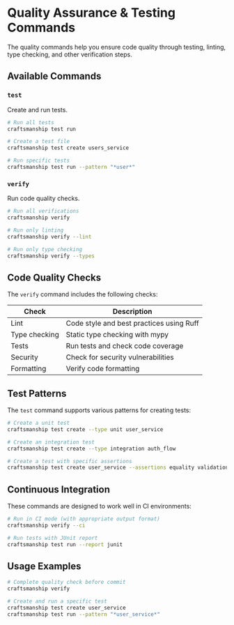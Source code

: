 # Quality Assurance & Testing Commands

The quality commands help you ensure code quality through testing, linting, type checking, and other verification steps.

## Available Commands

### `test`

Create and run tests.

```bash
# Run all tests
craftsmanship test run

# Create a test file
craftsmanship test create users_service

# Run specific tests
craftsmanship test run --pattern "*user*"
```

### `verify`

Run code quality checks.

```bash
# Run all verifications
craftsmanship verify

# Run only linting
craftsmanship verify --lint

# Run only type checking
craftsmanship verify --types
```

## Code Quality Checks

The `verify` command includes the following checks:

| Check         | Description                                |
|---------------|--------------------------------------------|
| Lint          | Code style and best practices using Ruff   |
| Type checking | Static type checking with mypy             |
| Tests         | Run tests and check code coverage          |
| Security      | Check for security vulnerabilities         |
| Formatting    | Verify code formatting                     |

## Test Patterns

The `test` command supports various patterns for creating tests:

```bash
# Create a unit test
craftsmanship test create --type unit user_service

# Create an integration test
craftsmanship test create --type integration auth_flow

# Create a test with specific assertions
craftsmanship test create user_service --assertions equality validation
```

## Continuous Integration

These commands are designed to work well in CI environments:

```bash
# Run in CI mode (with appropriate output format)
craftsmanship verify --ci

# Run tests with JUnit report
craftsmanship test run --report junit
```

## Usage Examples

```bash
# Complete quality check before commit
craftsmanship verify

# Create and run a specific test
craftsmanship test create user_service
craftsmanship test run --pattern "*user_service*"
```